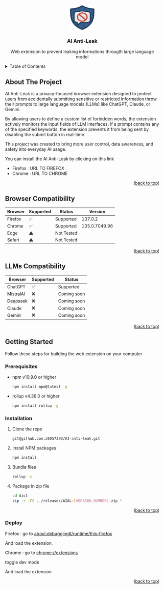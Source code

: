 <br />
<div align="center">
  <a href="https://github.com/z0057393/AI-anti-leak">
    <img src="images/base-icon.png" alt="Logo" width="80" height="80">
  </a>

  <h3 align="center">AI Anti-Leak</h3>

  <p align="center">
    Web extension to prevent leaking informations througth large language model
    <br />
  </p>
</div>

<details>
  <summary>Table of Contents</summary>
  <ol>
    <li>
      <a href="#about-the-project">About The Project</a>
    </li>
     <li>
      <a href="#browser-compatibility">Browser Compatibility</a>
    </li>
    <li>
      <a href="#getting-started">Getting Started</a>
      <ul>
        <li><a href="#prerequisites">Prerequisites</a></li>
        <li><a href="#installation">Installation</a></li>
        <li><a href="#deploy">Deploy</a></li>
      </ul>
    </li>
  </ol>
</details>

<!-- ABOUT THE PROJECT -->

## About The Project

AI Anti-Leak is a privacy-focused browser extension designed to protect users from accidentally submitting sensitive or restricted information throw their prompts to large language models (LLMs) like ChatGPT, Claude, or Gemini.

By allowing users to define a custom list of forbidden words, the extension actively monitors the input fields of LLM interfaces. If a prompt contains any of the specified keywords, the extension prevents it from being sent by disabling the submit button in real-time.

This project was created to bring more user control, data awareness, and safety into everyday AI usage.

You can install the AI Anti-Leak by clicking on this link

- Firefox : URL TO FIREFOX
- Chrome : URL TO CHROME

<p align="right">(<a href="#readme-top">back to top</a>)</p>

## Browser Compatibility

| Browser | Supported | Status     | Version       |
| ------- | --------- | ---------- | ------------- |
| Firefox | ✅        | Supported  | 137.0.2       |
| Chrome  | ✅        | Supported  | 135.0.7049.96 |
| Edge    | ⚠️        | Not Tested |               |
| Safari  | ⚠️        | Not Tested |               |

<p align="right">(<a href="#readme-top">back to top</a>)</p>

## LLMs Compatibility

| Browser   | Supported | Status      |
| --------- | --------- | ----------- |
| ChatGPT   | ✅        | Supported   |
| MistralAI | ❌        | Coming soon |
| Deapseek  | ❌        | Coming soon |
| Claude    | ❌        | Coming soon |
| Gemini    | ❌        | Coming soon |

<p align="right">(<a href="#readme-top">back to top</a>)</p>

## Getting Started

Follow these steps for building the web extension on your computer

### Prerequisites

- npm v10.9.0 or higher
  ```sh
  npm install npm@latest -g
  ```
- rollup v4.36.0 or higher
  ```sh
  npm install rollup -g
  ```

### Installation

1.  Clone the repo
    ```sh
    git@github.com:z0057393/AI-anti-leak.git
    ```
2.  Install NPM packages
    ```sh
    npm install
    ```
3.  Bundle files
    ```sh
    rollup -c
    ```
4.  Package in zip file

    ```sh
    cd dist
    zip -r -FS ../releases/AIAL-[VERSION_NUMBER].zip *
    ```

<p align="right">(<a href="#readme-top">back to top</a>)</p>

### Deploy

Firefox : go to [about:debugging#/runtime/this-firefox](about:debugging#/runtime/this-firefox)

And load the extension.

Chrome : go to [chrome://extensions](chrome://extensions)

toggle dev mode

And load the extension

<p align="right">(<a href="#readme-top">back to top</a>)</p>
